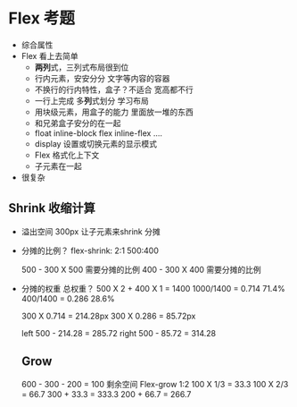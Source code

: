 # Flex 考题

- 综合属性
- Flex 看上去简单
  - **两列**式，三列式布局很到位
  - 行内元素，安安分分 文字等内容的容器
  - 不换行的行内特性，盒子？不适合 宽高都不行
  - 一行上完成 多**列**式划分 学习布局
  - 用块级元素，用盒子的能力 里面放一堆的东西
  - 和兄弟盒子安分的在一起
  - float inline-block flex inline-flex ....
  - display 设置或切换元素的显示模式
  - Flex 格式化上下文
  - 子元素在一起
- 很复杂

## Shrink 收缩计算

- 溢出空间 300px 让子元素来shrink 分摊
- 分摊的比例？
  flex-shrink: 2:1 500:400

  500 - 300 X 500 需要分摊的比例
  400 - 300 X 400 需要分摊的比例
- 分摊的权重
  总权重？
  500 X 2 + 400 X 1 = 1400
  1000/1400 = 0.714 71.4%
  400/1400 = 0.286 28.6%
  
  300 X 0.714 = 214.28px
  300 X 0.286 = 85.72px

  left 500 - 214.28 = 285.72
  right 500 - 85.72 = 314.28

  ## Grow

  600 - 300 - 200 = 100 剩余空间
  Flex-grow 1:2
  100 X 1/3 = 33.3
  100 X 2/3 = 66.7
  300 + 33.3 = 333.3
  200 + 66.7 = 266.7
  